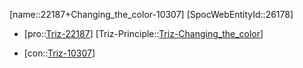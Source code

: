 ﻿---
type: TrizContradiction
aliases:
- 22187+Changing_the_color-10307
license: CC BY-SA 4.0
copyright: https://github.com/SpocWeb
IsDeleted: false
IsReadOnly: false
Confidential: public
tags: 
- Triz/Contradiction
---
[name::22187+Changing_the_color-10307]
[SpocWebEntityId::26178]
+ [pro::[Triz-22187](Triz-22187)]
[Triz-Principle::[Triz-Changing_the_color](tech/Triz/Principle/Triz-Changing_the_color.md)]
- [con::[Triz-10307](Triz-10307)]

